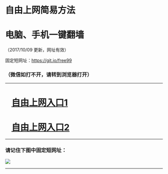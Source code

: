 ﻿# 自由上网简易方法

# 电脑、手机一键翻墙

（2017/10/09 更新，网址有效）

固定短网址：https://git.io/free99

### （微信如打不开，请转到浏览器打开）


***





# &nbsp;&nbsp; <a href="http://ft520331357.fwq-tz-1001.info/fwqtz01.html?t=100900116192 " target="_blank">自由上网入口1</a>
# &nbsp;&nbsp; <a href="http://ft1041817734.fwq-tz-1002.info/fwqtz02.html?t=100900113771 " target="_blank">自由上网入口2</a>
***

### 请记住下图中固定短网址：

<img src="https://s3-us-west-2.amazonaws.com/fwq-1001/yjfq-20170905okok.png" /> 


***

